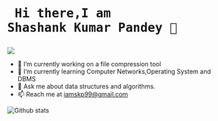 # <pre>          Hi there,I am Shashank Kumar Pandey 👋          </pre>                    

![](https://komarev.com/ghpvc/?username=iamskp99&color=green)

- 🔭 I’m currently working on a file compression tool
- 🌱 I’m currently learning Computer Networks,Operating System and DBMS
- 💬 Ask me about data structures and algorithms.
- 📫 Reach me at iamskp99@gmail.com 


![Github stats](https://github-readme-stats.vercel.app/api?username=iamskp99)
